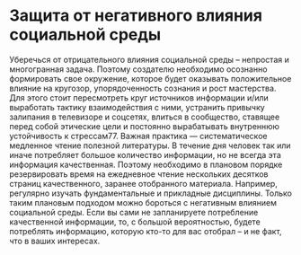 # Защита от негативного влияния социальной среды

Уберечься от отрицательного влияния социальной среды – непростая и многогранная задача. Поэтому создателю необходимо осознанно формировать свое окружение, которое будет оказывать положительное влияние на кругозор, упорядоченность сознания и рост мастерства. Для этого стоит пересмотреть круг источников информации и/или выработать тактику взаимодействия с ними, устранить привычку залипания в телевизоре и соцсетях, влиться в сообщество, ставящее перед собой этические цели и постоянно вырабатывать внутреннюю устойчивость к стрессам77. 
Важная практика — систематическое медленное чтение полезной литературы. В течение дня человек так или иначе потребляет большое количество информации, но не всегда эта информация качественная. Поэтому необходимо в плановом порядке резервировать время на ежедневное чтение нескольких десятков страниц качественного, заранее отобранного материала. Например, регулярно изучать фундаментальные и прикладные дисциплины. Только таким плановым подходом можно бороться с негативным влиянием социальной среды. Если вы сами не запланируете потребление качественной информации, то, с большой вероятностью, будете потреблять информацию, которую кто-то для вас отобрал – и не факт, что в ваших интересах.
